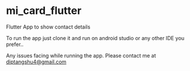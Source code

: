 # mi_card_flutter
Flutter App to show contact details


To run the app just clone it and run on android studio or any other IDE you prefer..

Any issues facing while running the app. Please contact me at diptangshu4@gmail.com

